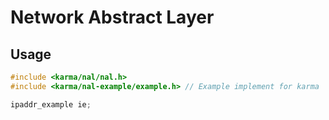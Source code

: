 # Network Abstract Layer

## Usage

```c++
#include <karma/nal/nal.h>
#include <karma/nal-example/example.h> // Example implement for karma

ipaddr_example ie;
```

